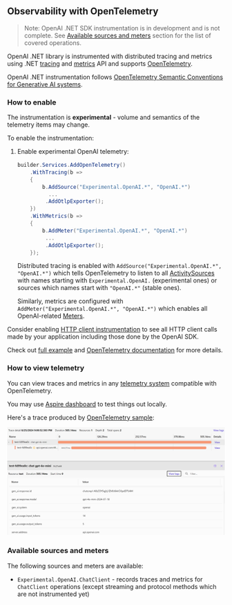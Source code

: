 ## Observability with OpenTelemetry

> Note:
> OpenAI .NET SDK instrumentation is in development and is not complete. See [Available sources and meters](#available-sources-and-meters) section for the list of covered operations.

OpenAI .NET library is instrumented with distributed tracing and metrics using .NET [tracing](https://learn.microsoft.com/dotnet/core/diagnostics/distributed-tracing)
and [metrics](https://learn.microsoft.com/dotnet/core/diagnostics/metrics-instrumentation) API and supports [OpenTelemetry](https://learn.microsoft.com/dotnet/core/diagnostics/observability-with-otel).

OpenAI .NET instrumentation follows [OpenTelemetry Semantic Conventions for Generative AI systems](https://github.com/open-telemetry/semantic-conventions/tree/main/docs/gen-ai).

### How to enable

The instrumentation is **experimental** - volume and semantics of the telemetry items may change.

To enable the instrumentation:

1. Enable experimental OpenAI telemetry:

   ```csharp
   builder.Services.AddOpenTelemetry()
       .WithTracing(b =>
       {
           b.AddSource("Experimental.OpenAI.*", "OpenAI.*")
             ...
            .AddOtlpExporter();
       })
       .WithMetrics(b =>
       {
           b.AddMeter("Experimental.OpenAI.*", "OpenAI.*")
            ...
            .AddOtlpExporter();
       });
   ```

   Distributed tracing is enabled with `AddSource("Experimental.OpenAI.*", "OpenAI.*")` which tells OpenTelemetry to listen to all [ActivitySources](https://learn.microsoft.com/dotnet/api/system.diagnostics.activitysource) with names starting with `Experimental.OpenAI.` (experimental ones) or sources which names start with `"OpenAI.*"` (stable ones).

   Similarly, metrics are configured with `AddMeter("Experimental.OpenAI.*", "OpenAI.*")` which enables all OpenAI-related [Meters](https://learn.microsoft.com/dotnet/api/system.diagnostics.metrics.meter).

Consider enabling [HTTP client instrumentation](https://www.nuget.org/packages/OpenTelemetry.Instrumentation.Http) to see all HTTP client
calls made by your application including those done by the OpenAI SDK.

Check out [full example](../examples/OpenTelemetryExamples.cs) and [OpenTelemetry documentation](https://opentelemetry.io/docs/languages/net/getting-started/) for more details.

### How to view telemetry

You can view traces and metrics in any [telemetry system](https://opentelemetry.io/ecosystem/vendors/) compatible with OpenTelemetry.

You may use [Aspire dashboard](https://learn.microsoft.com/dotnet/aspire/fundamentals/dashboard/standalone) to test things out locally.

Here's a trace produced by [OpenTelemetry sample](../examples/OpenTelemetryExamples.cs):

![](./images/openai-tracing-with-opentelemetry.png)

### Available sources and meters

The following sources and meters are available:

- `Experimental.OpenAI.ChatClient` - records traces and metrics for `ChatClient` operations (except streaming and protocol methods which are not instrumented yet)

